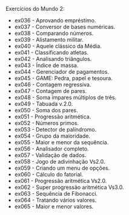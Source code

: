 Exercícios do Mundo 2:


 - ex036 - Aprovando empréstimo.
 - ex037 - Conversor de bases numéricas.
 - ex038 - Comparando números.
 - ex039 - Alistamento militar.
 - ex040 - Aquele clássico da Média.
 - ex041 - Classificando atletas.
 - ex042 - Analisando triângulos.
 - ex043 - Índice de massa.
 - ex044 - Gerenciador de pagamentos.
 - ex045 - GAME: Pedra, papel e tesoura.
 - ex046 - Contagem regressiva.
 - ex047 - Contagem de pares.
 - ex048 - Soma ímpares múltiplos de três.
 - ex049 - Tabuada v.2.0.
 - ex050 - Soma dos pares.
 - ex051 - Progressão aritmética.
 - ex052 - Números primos.
 - ex053 - Detector de palíndromo.
 - ex054 - Grupo da maioridade.
 - ex055 - Maior e menor da sequência.
 - ex056 - Analisador completo.
 - ex057 - Validação de dados.
 - ex058 - Jogo de adivinhação Vs2.0.
 - ex059 - Criando um menu de opções.
 - ex060 - Cálculo do fatorial.
 - ex061 - Progressão aritmética Vs2.0.
 - ex062 - Super progressão aritmética Vs3.0.
 - ex063 - Sequência de Fibonacci.
 - ex064 - Tratando vários valores.
 - ex065 - Maior e menor valores.